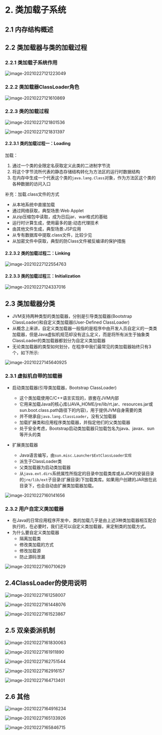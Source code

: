# 2. 类加载子系统

## 2.1 内存结构概述

## 2.2 类加载器与类的加载过程

### 2.2.1 类加载子系统作用

![image-20210227121223049](./images/21.png)

### 2.2.2 类加载器ClassLoader角色

![image-20210227121610869](./images/22.png)

### 2.2.3 类的加载过程

![image-20210227121801536](./images/23.png)

![image-20210227121831397](./images/24.png)

#### 2.2.3.1 类的加载过程一：Loading

加载：

1. 通过一个类的全限定名获取定义此类的二进制字节流
2. 将这个字节流所代表的静态存储结构转化为方法区的运行时数据结构
3. 在内存中生成一个代表这个类的`java.lang.Class`对象，作为方法区这个类的各种数据的访问入口

补充：加载.class文件的方式

- 从本地系统中直接加载
- 通过网络获取，典型场景:Web Applet
- 从zip压缩包中读取，成为日后jar、war格式的基础
- 运行时计算生成，使用最多的是:动态代理技术
- 由其他文件生成，典型场景:JSP应用
- 从专有数据库中提取.class文件，比较少见
- 从加密文件中获取，典型的防Class文件被反编译的保护措施

#### 2.2.3.2 类的加载过程二：Linking

![image-20210227122554763](./images/27.png)

#### 2.2.3.3 类的加载过程三：Initialization

![image-20210227124337016](./images/28.png)

 ## 2.3 类加载器分类

- JVM支持两种类型的类加载器，分别是引导类加载器(Bootstrap ClassLoader)和自定义类加载器(User-Defined ClassLoader)
- 从概念上来讲，自定义类加载器一般指的是程序中由开发人员自定义的一类类加载器，但是Java虚拟机规范却没有这么定义，而是将所有派生于抽象类ClassLoader的类加载器都划分为自定义类加载器
- 无论类加载器的类型如何划分，在程序中我们最常见的类加载器始终只有3个，如下所示:

![image-20210227145640925](./images/30.png)

### 2.3.1 虚拟机自带的加载器

- 启动类加载器(引导类加载器，Bootstrap ClassLoader)
  - 这个类加载使用C/C++语言实现的，嵌套在JVM内部
  - 它用来加载Java的核心库(JAVA_HOME/jre/lib/rt.jar、resources.jar或sun.boot.class.path路径下的内容)，用于提供JVM自身需要的类
  - 并不继承自`java.lang.ClassLoader`，没有父加载器
  - 加载扩展类和应用程序类加载器，并指定他们的父类加载器
  - 处于安全考虑，Bootstrap启动类加载器只加载包名为java、javax、sun等开头的类

- 扩展类加载器
  - Java语言编写，由`sun.misc.Launcher$ExtClassLoader实现`
  - 派生于ClassLoader类
  - 父类加载器为启动类加载器
  - 从`java.ext.dirs`系统属性所指定的目录中加载类库或从JDK的安装目录的`jre/lib/ext`子目录(扩展目录)下加载类库。如果用户创建的JAR放在此目录下，也会自动由扩展类加载器加载。



![image-20210227160141656](./images/33.png)

### 2.3.2 用户自定义类加载器

- 在Java的日常应用程序开发中，类的加载几乎是由上述3种类加载器相互配合执行的，在必要时，我们还可以自定义类加载器，来定制类的加载方式。
- 为什么要自定义类加载器
  - 隔离加载类
  - 修改类加载的方式
  - 修改加载源
  - 防止源码泄漏



![image-20210227160710629](./images/35.png)

## 2.4ClassLoader的使用说明

![image-20210227161258007](./images/36.png)

![image-20210227161448076](./images/37.png)

![image-20210227161523867](./images/38.png)

## 2.5 双亲委派机制

![image-20210227161830063](./images/39.png)

![image-20210227161911890](./images/40.png)

![image-20210227162751544](./images/41.png)

![image-20210227162916157](./images/42.png)

![image-20210227164713401](./images/43.png)

## 2.6 其他

![image-20210227164916234](./images/44.png)

![image-20210227165133926](./images/45.png)

![image-20210227165846715](./images/46.png)
